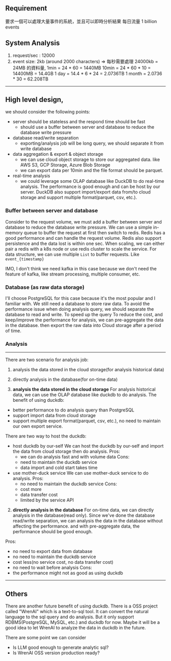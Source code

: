 

## Requirement
要求一個可以處理大量事件的系統，並且可以即時分析結果
每日流量 1 billion events

## System Analysis
1. request/sec : 12000
2. event size: 2kb (around 2000 characters)
=> 每秒需要處理 24000kb = 24MB 的資料量, 
1min = 24 * 60 = 1440MB
10min = 24 * 60 * 10 = 14400MB = 14.4GB
1 day = 14.4 * 6 * 24 = 2.0736TB
1 month = 2.0736 * 30 = 62.208TB

---
## High level design, 
we should consider the following points:
- server should be stateless and the respond time should be fast
    - should use a buffer between server and database to reduce the database write pressure
- database read/write separation
    - exporting/analysis job will be long query, we should separate it from write database
- data aggregation & export & object storage
    - we can use cloud object storage to store our aggregated data. like AWS S3, GCP Storage, Azure Blob Storage
    - we can export data per 10min and the file format should be parquet.
- real-time analysis
    - we could leverage some OLAP database like DuckDB to do real-time analysis. The performance is good enough and can be host by our server.
    DuckDB also support import/export data from/to cloud storage and support multiple format(parquet, csv, etc.).


### Buffer between server and database
Consider to the request volume, we must add a buffer between server and database to reduce the database write pressure.
We can use a simple in-memory queue to buffer the request at first then switch to redis.
Redis has a good performance and can handle the request volume. Redis also support persistence and the data lost is within one sec.
When scaling, we can either pair a redis with a k8s node or use redis cluster to scale the service. 
For data structure, we can use multiple `List` to buffer requests. Like `event_{timestamp}`

IMO, I don't think we need kafka in this case because we don't need the feature of kafka, like stream processing, multiple consumer, etc.

### Database (as raw data storage)
I'll choose PostgreSQL for this case because it's the most popular and I familiar with. We still need a database to store raw data.
To avoid the performance issue when doing analysis query, we should separate the database to read and write. To speed up the query
To reduce the cost, and keep/improve the performance for analysis, we can pre-aggregate the data in the database. then export the raw data into Cloud storage after a period of time.

### Analysis
---
There are two scenario for analysis job:
1. analysis the data stored in the cloud storage(for analysis historical data)
2. directly analysis in the database(for on-time data)

1. **analysis the data stored in the cloud storage**
For analysis historical data, we can use the OLAP database like duckdb to do analysis. 
The benefit of using duckdb:
- better performance to do analysis query than PostgreSQL
- support import data from cloud storage
- support multiple export format(parquet, csv, etc.), no need to maintain our own export service.

There are two way to host the duckdb:
- host duckdb by our-self
    We can host the duckdb by our-self and import the data from cloud storage then do analysis.
    Pros:
    - we can do analysis fast and with volume data
    Cons:
    - need to maintain the duckdb service
    - data import and cold start takes time
- use mother-duck service
    We can use mother-duck service to do analysis.
    Pros:
    - no need to maintain the duckdb service
    Cons:
    - cost more 
    - data transfer cost
    - limited by the service API


2. **directly analysis in the database**
For on-time data, we can directly analysis in the database(read only).
Since we've done the database read/write separation, we can analysis the data in the database without affecting the performance. and with pre-aggregate data, the performance should be good enough.

Pros:
- no need to export data from database
- no need to maintain the duckdb service
- cost less(no service cost, no data transfer cost)
- no need to wait before analysis
Cons:
- the performance might not as good as using duckdb

---
## Others
There are another future benefit of using duckdb.
There is a OSS project called "WrenAI" which is a text-to-sql tool. It can convert the natural language to the sql query and do analysis.
But it only support RDBMS(PostgreSQL, MySQL, etc.) and duckdb for now.
Maybe it will be a good idea to let WrenAI to analyze the data in duckdb in the future.

There are some point we can consider 
- Is LLM good enough to generate analytic sql?
- Is WrenAI OSS version production ready?